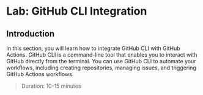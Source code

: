 # Lab: GitHub CLI Integration

## Introduction

In this section, you will learn how to integrate GitHub CLI with GitHub Actions. GitHub CLI is a command-line tool that enables you to interact with GitHub directly from the terminal. You can use GitHub CLI to automate your workflows, including creating repositories, managing issues, and triggering GitHub Actions workflows.

> Duration: 10-15 minutes

<!-- TODO -->
